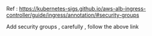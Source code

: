 Ref : https://kubernetes-sigs.github.io/aws-alb-ingress-controller/guide/ingress/annotation/#security-groups

Add security groups , carefully , follow the above link
